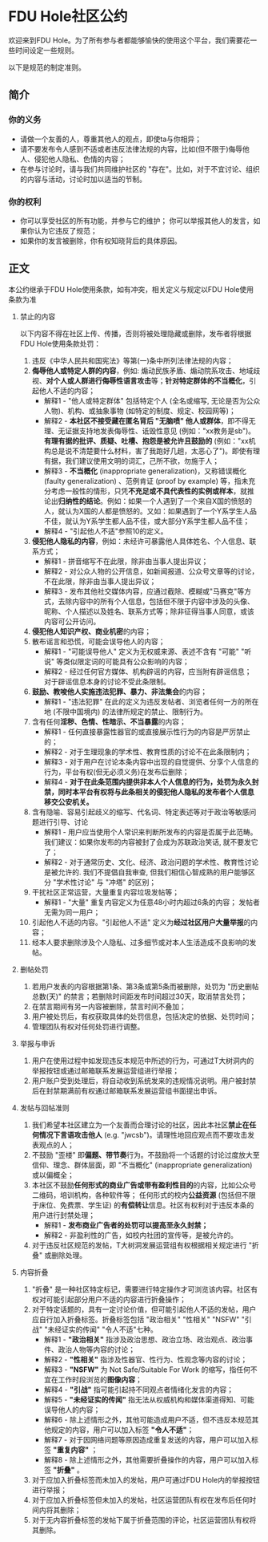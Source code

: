# FDU Hole社区公约

欢迎来到FDU Hole。为了所有参与者都能够愉快的使用这个平台，我们需要花一些时间设定一些规则。

以下是规范的制定准则。

## 简介

### 你的义务

- 请做一个友善的人，尊重其他人的观点，即使ta与你相异；
- 请不要发布令人感到不适或者违反法律法规的内容，比如(但不限于)侮辱他人、侵犯他人隐私、色情的内容；
- 在参与讨论时，请与我们共同维护社区的 "存在"。比如，对于不宜讨论、组织的内容与活动，讨论时加以适当的节制。

### 你的权利

- 你可以享受社区的所有功能，并参与它的维护； 你可以举报其他人的发言，如果你认为它违反了规范；
- 如果你的发言被删除，你有权知晓背后的具体原因。

## 正文

本公约继承于FDU Hole使用条款，如有冲突，相关定义与规定以FDU Hole使用条款为准

1. 禁止的内容

   以下内容不得在社区上传、传播，否则将被处理隐藏或删除，发布者将根据FDU Hole使用条款处罚：

   1. 违反《中华人民共和国宪法》等第(一)条中所列法律法规的内容；
   2. **侮辱他人或特定人群的内容**，例如: 煽动民族矛盾、煽动院系攻击、地域歧视、**对个人或人群进行侮辱性语言攻击**等；**针对特定群体的不当概化**，引起他人不适的内容；
      - 解释1 - "他人或特定群体" 包括特定个人 (全名或缩写, 无论是否为公众人物)、机构、或抽象事物 (如特定的制度、规定、校园网等)；
      - 解释2 - **本社区不接受藏在匿名背后 "无脑喷" 他人或群体**，即不得无理、无证据支持地发表侮辱性、诋毁性意见 (例如："xx教务是sb")。**有理有据的批评、质疑、吐槽、抱怨是被允许且鼓励的** (例如："xx机构总是说不清楚要什么材料，害了我跑好几趟，太恶心了")。即使有理有据，我们建议使用文明的词汇，己所不欲，勿施于人；
      - 解释3 - **不当概化** (inappropriate generalization)，又称错误概化 (faulty generalization) 、范例肯证 (proof by example) 等，指未充分考虑一般性的情形，只凭**不充足或不具代表性的实例或样本**，就推论出**归纳性的结论**。例如：如果一个人遇到了一个来自X国的愤怒的人，就认为X国的人都是愤怒的。又如：如果遇到了一个Y系学生人品不佳，就认为Y系学生都人品不佳，或大部分Y系学生都人品不佳；
      - 解释4 - "引起他人不适"参照10的定义。
   3. **侵犯他人隐私的内容**，例如：未经许可暴露他人具体姓名、个人信息、联系方式；
      - 解释1 - 拼音缩写不在此限，除非由当事人提出异议；
      - 解释2 - 对公众人物的公开信息，如新闻报道、公众号文章等的讨论，不在此限，除非由当事人提出异议；
      - 解释3 - 发布其他社交媒体内容，应通过截除、模糊或"马赛克"等方式，去除内容中的所有个人信息，包括但不限于内容中涉及的头像、昵称、个人描述以及姓名、联系方式等；除非征得当事人同意，或该内容可公开访问。
   4. **侵犯他人知识产权、商业机密**的内容；
   5. 散布谣言和恐慌，可能会误导他人的内容；
      - 解释1 - "可能误导他人" 定义为无权威来源、表述不含有 "可能" "听说" 等类似限定词的可能具有公众影响的内容；
      - 解释2 - 经过任何官方媒体、机构辟谣的内容，应当附有辟谣信息； 对于辟谣信息本身的讨论不受此条限制。
   6. **鼓励、教唆他人实施违法犯罪、暴力、非法集会**的内容；
      - 解释1 - "违法犯罪" 在此的定义为违反发帖者、浏览者任何一方的所在地 (不限中国境内) 的法律所规定的禁止、限制行为。
   7. 含有任何**淫秽、色情、性暗示、不当暴露**的内容；
      - 解释1 - 任何直接暴露性器官的或直接展示性行为的内容是严厉禁止的；
      - 解释2 - 对于生理现象的学术性、教育性质的讨论不在此条限制内；
      - 解释3 - 对于用户在讨论本条内容中出现的自觉提供、分享个人信息的行为，平台有权(但无必须义务)在发布后删除；
      - 解释4 - **对于在此条范围内提供非本人个人信息的行为，处罚为永久封禁，同时本平台有权将与此条相关的侵犯他人隐私的发布者个人信息移交公安机关。**
   8. 含有隐喻、容易引起歧义的缩写、代名词、特定表述等对于政治等敏感问题进行引导、讨论
      - 解释1 - 用户应当使用个人常识来判断所发布的内容是否属于此范畴。 我们建议：如果你发布的内容被封了会成为苏联政治笑话, 就不要发它了；
      - 解释2 - 对于通常历史、文化、经济、政治问题的学术性、教育性讨论是被允许的. 我们不提倡自我审查, 但我们相信心智成熟的用户能够区分 "学术性讨论" 与 "冲塔" 的区别；
   9. 干扰社区正常运营，大量重复内容垃圾发帖等；
      - 解释1 - "大量" 重复内容定义为任意48小时内超过6条的内容； 发帖者无需为同一用户；
   10. 引起他人不适的内容。"引起他人不适" 定义为**经过社区用户大量举报**的内容；
   11. 经本人要求删除涉及个人隐私、过多细节或对本人生活造成不良影响的发帖。

2. 删帖处罚

   1. 若用户发表的内容根据第1条、第3条或第5条而被删除，处罚为 "历史删帖总数(天)" 的禁言；若删除时间距发布时间超过30天，取消禁言处罚；
   2. 在禁言期间有另一内容被删除，禁言时间不叠加；
   3. 用户被处罚后，有权获取具体的处罚信息，包括决定的依据、处罚时间；
   4. 管理团队有权对任何处罚进行调整。

3. 举报与申诉

   1. 用户在使用过程中如发现违反本规范中所述的行为，可通过T大树洞内的举报按钮或通过邮箱联系发展运营组进行举报；
   2. 用户账户受到处理后，将自动收到系统发来的违规情况说明。用户被封禁后在封禁期满前有权通过邮箱联系发展运营组书面提出申诉。

4. 发帖与回帖准则

   1. 我们希望本社区建立为一个友善而合理讨论的社区，因此本社区**禁止在任何情况下言语攻击他人** (e.g. "jwcsb")。请理性地回应观点而不要攻击发表观点的人；
   2. 不鼓励 "歪楼" 即**偏题、带节奏**行为。不鼓励将一个话题的讨论过度放大至信仰、理念、群体层面，即 "不当概化" (inappropriate generalization) 或以偏概全；
   3. 本社区不鼓励**任何形式的商业广告或带有盈利性目的**的内容，比如公众号二维码，培训机构，各种软件等； 任何形式的校内**公益资源** (包括但不限于床位、免费票、学生证) 的**有偿转让**信息。社区有权利对于违反本条的用户进行封禁处理；
      - 解释1 - **发布商业广告者的处罚可以提高至永久封禁；**
      - 解释2 - 非盈利性的广告，如校内社团的宣传等，是被允许的。
   4. 对于违反社区规范的发帖，T大树洞发展运营组有权根据相关规定进行 "折叠" 或删除处理。

5. 内容折叠

   1. "折叠" 是一种社区特定标记，需要进行特定操作才可浏览该内容。社区有权对可能引起部分用户不适的内容进行折叠操作；
   2. 对于特定话题的，具有一定讨论价值，但可能引起他人不适的发帖，用户应自行加入折叠标签。折叠标签包括 "政治相关" "性相关" "NSFW" "引战" "未经证实的传闻" "令人不适"七种。
      - 解释1 - **"政治相关"** 指涉及政治思想、政治立场、政治观点、政治事件、政治人物等内容的讨论；
      - 解释2 - **"性相关"** 指涉及性器官、性行为、性观念等内容的讨论；
      - 解释3 - **"NSFW"** 为 Not Safe/Suitable For Work 的缩写，指任何不宜在工作时段浏览的**图像内容**；
      - 解释4 - **"引战"** 指可能引起持不同观点者情绪化发言的内容；
      - 解释5 - **"未经证实的传闻"** 指无法从权威机构和媒体渠道得知、可能误导他人的内容；
      - 解释6 - 除上述情形之外，其他可能造成用户不适，但不违反本规范其他规定的内容，用户可以加入标签 **"令人不适"**；
      - 解释7 - 对于因网络问题等原因造成重复发送的内容，用户可以加入标签 **"重复内容"** ；
      - 解释8 - 除上述情形之外，其他需要折叠操作的内容，用户可以加入标签 **"折叠"** 。
   3. 对于应加入折叠标签而未加入的发帖，用户可通过FDU Hole内的举报按钮进行举报；
   4. 对于应加入折叠标签但未加入的发帖，社区运营团队有权在发布后任何时间内将其删除；
   5. 对于无内容折叠标签的发帖下属于折叠范围的评论，社区运营团队有权将其删除。
